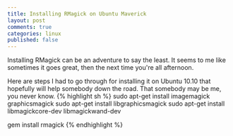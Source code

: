 ```yaml
---
title: Installing RMagick on Ubuntu Maverick
layout: post
comments: true
categories: linux
published: false
---
```

Installing RMagick can be an adventure to say the least. It seems to me like sometimes it goes great, then the next time you're all afternoon.


Here are steps I had to go through for installing it on Ubuntu 10.10 that hopefully will help somebody down the road. That somebody may be me, you never know.
{% highlight sh %}
sudo apt-get install imagemagick graphicsmagick
sudo apt-get install libgraphicsmagick
sudo apt-get install libmagickcore-dev libmagickwand-dev

gem install rmagick
{% endhighlight %}
